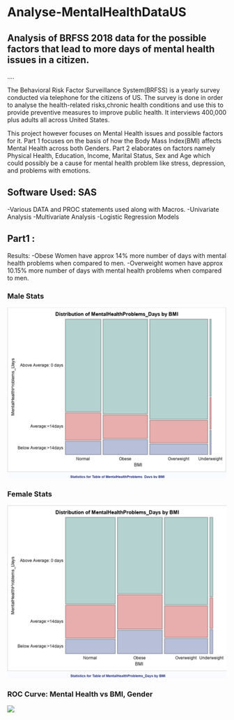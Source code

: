 # Analyse-MentalHealthDataUS
## Analysis of BRFSS 2018 data for the possible factors that lead to more days of mental health issues in a citizen.
....

The Behavioral Risk Factor Surveillance System(BRFSS) is a yearly survey conducted via telephone for the citizens of US. The survey is done in order to analyse the health-related risks,chronic health conditions and use this to provide preventive measures to improve public health. It interviews 400,000 plus adults all across United States.

This project however focuses on Mental Health issues and possible factors for it. 
Part 1 focuses on the basis of how the Body Mass Index(BMI) affects Mental Health across both Genders.
Part 2 elaborates on factors namely Physical Health, Education, Income, Marital Status, Sex and Age which could possibly be a cause for mental health problem like stress, depression, and problems with emotions.

## Software Used: SAS

-Various DATA and PROC statements used along with Macros.
-Univariate Analysis
-Multivariate Analysis
-Logistic Regression Models

## Part1 :
Results: -Obese Women have approx 14% more number of days with mental health problems when compared to men.
         -Overweight women have approx 10.15% more number of days with mental health problems when compared to men.
         
###                        Male Stats                 
![](Images/Male.png)

###                        Female Stats
![](Images/Female.png)

###                        ROC Curve: Mental Health vs BMI, Gender
![](Images/BMIGender.png)























